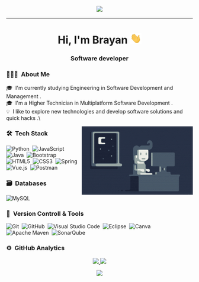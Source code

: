 <p align="center">
  <img src="https://github.com/thompsonemerson/thompsonemerson/raw/master/cover-thompson.png" height="200"/>
</p>
<hr>
<h1 align="center">Hi, I'm Brayan <img src="https://raw.githubusercontent.com/ABSphreak/ABSphreak/master/gifs/Hi.gif" width="30px"> </h1>
<h3 align="center">Software developer</h3>

### 👨🏻‍💻 &nbsp;About Me

🎓 &nbsp;I'm currently studying Engineering in Software Development and Management .\
🎓 &nbsp;I'm a Higher Technician in Multiplatform Software Development .\
💡 &nbsp;I like to explore new technologies and develop software solutions and quick hacks .\


<img alt="Night Coding" src="https://raw.githubusercontent.com/AVS1508/AVS1508/master/assets/Night-Coding.gif" align="right"/>

### 🛠 &nbsp;Tech Stack

![Python](https://img.shields.io/badge/python-3670A0?style=for-the-badge&logo=python&logoColor=ffdd54)&nbsp;
![JavaScript](https://img.shields.io/badge/javascript-%23323330.svg?style=for-the-badge&logo=javascript&logoColor=%23F7DF1E)&nbsp;
![Java](https://img.shields.io/badge/java-%23ED8B00.svg?style=for-the-badge&logo=java&logoColor=white)&nbsp;
![Bootstrap](https://img.shields.io/badge/bootstrap-%23563D7C.svg?style=for-the-badge&logo=bootstrap&logoColor=white)&nbsp;
![HTML5](https://img.shields.io/badge/html5-%23E34F26.svg?style=for-the-badge&logo=html5&logoColor=white)&nbsp;
![CSS3](https://img.shields.io/badge/css3-%231572B6.svg?style=for-the-badge&logo=css3&logoColor=white)&nbsp;
![Spring](https://img.shields.io/badge/spring-%236DB33F.svg?style=for-the-badge&logo=spring&logoColor=white)&nbsp;
![Vue.js](https://img.shields.io/badge/vuejs-%2335495e.svg?style=for-the-badge&logo=vuedotjs&logoColor=%234FC08D)&nbsp;
![Postman](https://img.shields.io/badge/Postman-FF6C37?style=for-the-badge&logo=postman&logoColor=white)&nbsp;

### 🗃 &nbsp;Databases

![MySQL](https://img.shields.io/badge/mysql-%2300f.svg?style=for-the-badge&logo=mysql&logoColor=white)&nbsp;


### 🧰 &nbsp;Version Controll & Tools 

![Git](https://img.shields.io/badge/git-%23F05033.svg?style=for-the-badge&logo=git&logoColor=white)&nbsp;
![GitHub](https://img.shields.io/badge/github-%23121011.svg?style=for-the-badge&logo=github&logoColor=white)&nbsp;
![Visual Studio Code](https://img.shields.io/badge/Visual%20Studio%20Code-0078d7.svg?style=for-the-badge&logo=visual-studio-code&logoColor=white)&nbsp;
![Eclipse](https://img.shields.io/badge/Eclipse-FE7A16.svg?style=for-the-badge&logo=Eclipse&logoColor=white)&nbsp;
![Canva](https://img.shields.io/badge/Canva-%2300C4CC.svg?style=for-the-badge&logo=Canva&logoColor=white)&nbsp;
![Apache Maven](https://img.shields.io/badge/Apache%20Maven-C71A36?style=for-the-badge&logo=Apache%20Maven&logoColor=white)&nbsp;
![SonarQube](https://img.shields.io/badge/SonarQube-4E9BCD?style=for-the-badge&logo=SonarQube&logoColor=white)&nbsp;

### ⚙️ &nbsp;GitHub Analytics

<p align="center">
  <a href="https://github.com/BrayanReynoso">
    <img height="180em" src="https://github-readme-stats-eight-theta.vercel.app/api?username=BrayanReynoso&show_icons=true&theme=algolia&include_all_commits=true&count_private=true"/>
  </a>
  <a href="https://github.com/BrayanReynoso">
    <img height="180em" src="https://github-readme-stats-eight-theta.vercel.app/api/top-langs/?username=BrayanReynoso&layout=compact&langs_count=8&theme=algolia"/>
  </a>
</p>

<p align="center">
  <img height="180em" src="https://github-readme-streak-stats.herokuapp.com/?user=BrayanReynoso&theme=dark&hide_border=true"/>
</p>




